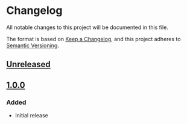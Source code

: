 # Changelog
All notable changes to this project will be documented in this file.

The format is based on [Keep a Changelog](https://keepachangelog.com/en/1.0.0/),
and this project adheres to [Semantic Versioning](https://semver.org/spec/v2.0.0.html).

## [Unreleased]

## [1.0.0]
### Added
- Initial release

[Unreleased]: https://github.com/MetaMask/core/compare/@metamask/build-utils@1.0.0...HEAD
[1.0.0]: https://github.com/MetaMask/core/releases/tag/@metamask/build-utils@1.0.0
